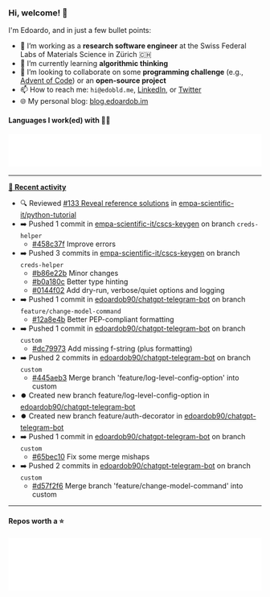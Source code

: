 ### Hi, welcome! 👋 

I'm Edoardo, and in just a few bullet points:

- 🔭 I’m working as a **research software engineer** at the Swiss Federal Labs of Materials Science in Zürich 🇨🇭
- 🌱 I’m currently learning **algorithmic thinking**
- 👯 I’m looking to collaborate on some **programming challenge** (e.g., [Advent of Code](https://github.com/edoardob90/aoc2022)) or an **open-source project**
- 📫 How to reach me: `hi@edobld.me`, [LinkedIn](https://linkedin.com/in/edobld), or [Twitter](https://twitter.com/edobld)
- 🌐 My personal blog: [blog.edoardob.im](https://blog.edoardob.im)

#### Languages I work(ed) with 👨‍💻

<img src="https://github.com/edoardob90/edoardob90/blob/main/.cache/languages.svg">

---

**[📰 Recent activity](https://github.com/edoardob90)**
* 🔍 Reviewed [#133 Reveal reference solutions](https://github.com/empa-scientific-it/python-tutorial/pull/133) in [empa-scientific-it/python-tutorial](https://github.com/empa-scientific-it/python-tutorial)
* ➡️ Pushed 1 commit in [empa-scientific-it/cscs-keygen](https://github.com/empa-scientific-it/cscs-keygen) on branch `creds-helper`
  * [#458c37f](https://github.com/empa-scientific-it/cscs-keygen/commit/458c37f) Improve errors
* ➡️ Pushed 3 commits in [empa-scientific-it/cscs-keygen](https://github.com/empa-scientific-it/cscs-keygen) on branch `creds-helper`
  * [#b86e22b](https://github.com/empa-scientific-it/cscs-keygen/commit/b86e22b) Minor changes
  * [#b0a180c](https://github.com/empa-scientific-it/cscs-keygen/commit/b0a180c) Better type hinting
  * [#0144f02](https://github.com/empa-scientific-it/cscs-keygen/commit/0144f02) Add dry-run, verbose/quiet options and logging
* ➡️ Pushed 1 commit in [edoardob90/chatgpt-telegram-bot](https://github.com/edoardob90/chatgpt-telegram-bot) on branch `feature/change-model-command`
  * [#12a8e4b](https://github.com/edoardob90/chatgpt-telegram-bot/commit/12a8e4b) Better PEP-compliant formatting
* ➡️ Pushed 1 commit in [edoardob90/chatgpt-telegram-bot](https://github.com/edoardob90/chatgpt-telegram-bot) on branch `custom`
  * [#dc79973](https://github.com/edoardob90/chatgpt-telegram-bot/commit/dc79973) Add missing f-string (plus formatting)
* ➡️ Pushed 2 commits in [edoardob90/chatgpt-telegram-bot](https://github.com/edoardob90/chatgpt-telegram-bot) on branch `custom`
  * [#445aeb3](https://github.com/edoardob90/chatgpt-telegram-bot/commit/445aeb3) Merge branch &#39;feature/log-level-config-option&#39; into custom
* ⏺️ Created new branch feature/log-level-config-option in [edoardob90/chatgpt-telegram-bot](https://github.com/edoardob90/chatgpt-telegram-bot)
* ⏺️ Created new branch feature/auth-decorator in [edoardob90/chatgpt-telegram-bot](https://github.com/edoardob90/chatgpt-telegram-bot)
* ➡️ Pushed 1 commit in [edoardob90/chatgpt-telegram-bot](https://github.com/edoardob90/chatgpt-telegram-bot) on branch `custom`
  * [#65bec10](https://github.com/edoardob90/chatgpt-telegram-bot/commit/65bec10) Fix some merge mishaps
* ➡️ Pushed 2 commits in [edoardob90/chatgpt-telegram-bot](https://github.com/edoardob90/chatgpt-telegram-bot) on branch `custom`
  * [#d57f2f6](https://github.com/edoardob90/chatgpt-telegram-bot/commit/d57f2f6) Merge branch &#39;feature/change-model-command&#39; into custom


---

#### Repos worth a ⭐

<img src="https://github.com/edoardob90/edoardob90/blob/main/.cache/stars.svg">

<!--
- ⚡ Fun fact: ...
- 🤔 I’m looking for help with ...
- 💬 Ask me about ...
-->
